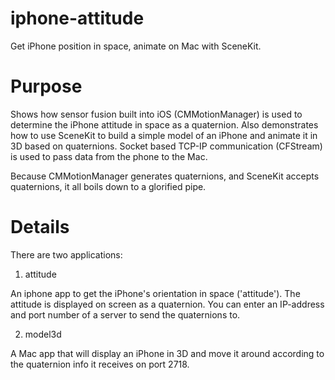 # iphone-attitude
Get iPhone position in space, animate on Mac with SceneKit.

# Purpose
Shows how sensor fusion built into iOS (CMMotionManager) is used to 
determine the iPhone attitude in space as a quaternion. Also 
demonstrates how to use SceneKit to build a simple model of an iPhone and 
animate it in 3D based on quaternions. Socket based TCP-IP communication
(CFStream) is used to pass data from the phone to the Mac.

Because CMMotionManager generates quaternions, and SceneKit accepts quaternions,
it all boils down to a glorified pipe.

# Details
There are two applications:

1. attitude

  An iphone app to get the iPhone's orientation in space ('attitude').
  The attitude is displayed on screen as a quaternion.
  You can enter an IP-address and port number of a server to send the quaternions to.

2. model3d

  A Mac app that will display an iPhone in 3D and move it around
  according to the quaternion info it receives on port 2718.



